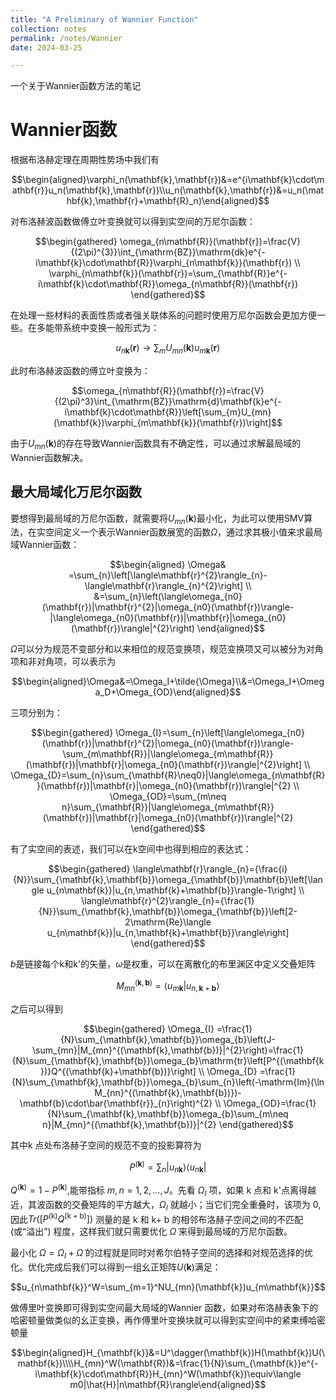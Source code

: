 ```yaml
---
title: "A Preliminary of Wannier Function"
collection: notes
permalink: /notes/Wannier
date: 2024-03-25

---
```

一个关于Wannier函数方法的笔记

# Wannier函数

根据布洛赫定理在周期性势场中我们有

$$\begin{aligned}\varphi_n(\mathbf{k},\mathbf{r})&=e^{i\mathbf{k}\cdot\mathbf{r}}u_n(\mathbf{k},\mathbf{r})\\u_n(\mathbf{k},\mathbf{r})&=u_n(\mathbf{k},\mathbf{r}+\mathbf{R}_n)\end{aligned}$$

对布洛赫波函数做傅立叶变换就可以得到实空间的万尼尔函数：

$$\begin{gathered}
\omega_{n\mathbf{R}}(\mathbf{r})=\frac{V}{(2\pi)^{3}}\int_{\mathrm{BZ}}\mathrm{dk}e^{-i\mathbf{k}\cdot\mathbf{R}}\varphi_{n\mathbf{k}}(\mathbf{r}) \\
\varphi_{n\mathbf{k}}(\mathbf{r})=\sum_{\mathbf{R}}e^{-i\mathbf{k}\cdot\mathbf{R}}\omega_{n\mathbf{R}}(\mathbf{r}) 
\end{gathered}$$

在处理一些材料的表面性质或者强关联体系的问题时使用万尼尔函数会更加方便一些。在多能带系统中变换一般形式为：

$$u_{n\mathbf{k}}(\mathbf{r})\to\sum_{m}U_{mn}(\mathbf{k})u_{m\mathbf{k}}(\mathbf{r})$$

此时布洛赫波函数的傅立叶变换为：

$$\omega_{n\mathbf{R}}(\mathbf{r})=\frac{V}{(2\pi)^3}\int_{\mathrm{BZ}}\mathrm{d}\mathbf{k}e^{-i\mathbf{k}\cdot\mathbf{R}}\left[\sum_{m}U_{mn}(\mathbf{k})\varphi_{m\mathbf{k}}(\mathbf{r})\right]$$

由于$U_{mn}(\mathbf{k})$的存在导致Wannier函数具有不确定性，可以通过求解最局域的Wannier函数解决。

## 最大局域化万尼尔函数

要想得到最局域的万尼尔函数，就需要将$U_{mn}(\mathbf{k})$最小化，为此可以使用SMV算法，在实空间定义一个表示Wannier函数展宽的函数$\Omega$，通过求其极小值来求最局域Wannier函数：

$$\begin{aligned}
\Omega& =\sum_{n}\left[\langle\mathbf{r}^{2}\rangle_{n}-\langle\mathbf{r}\rangle_{n}^{2}\right]  \\
&=\sum_{n}\left(\langle\omega_{n0}(\mathbf{r})|\mathbf{r}^{2}|\omega_{n0}(\mathbf{r})\rangle-|\langle\omega_{n0}(\mathbf{r})|\mathbf{r}|\omega_{n0}(\mathbf{r})\rangle|^{2}\right)
\end{aligned}$$

$\Omega$可以分为规范不变部分和以来相位的规范变换项，规范变换项又可以被分为对角项和非对角项，可以表示为

$$\begin{aligned}\Omega&=\Omega_I+\tilde{\Omega}\\&=\Omega_I+\Omega_D+\Omega_{OD}\end{aligned}$$

三项分别为：

$$\begin{gathered}
\Omega_{I}=\sum_{n}\left[\langle\omega_{n0}(\mathbf{r})|\mathbf{r}^{2}|\omega_{n0}(\mathbf{r})\rangle-\sum_{m\mathbf{R}}|\langle\omega_{m\mathbf{R}}(\mathbf{r})|\mathbf{r}|\omega_{n0}(\mathbf{r})\rangle|^{2}\right] \\
\Omega_{D}=\sum_{n}\sum_{\mathbf{R}\neq0}|\langle\omega_{n\mathbf{R}}(\mathbf{r})|\mathbf{r}|\omega_{n0}(\mathbf{r})\rangle|^{2} \\
\Omega_{OD}=\sum_{m\neq n}\sum_{\mathbf{R}}|\langle\omega_{m\mathbf{R}}(\mathbf{r})|\mathbf{r}|\omega_{n0}(\mathbf{r})\rangle|^{2} 
\end{gathered}$$

有了实空间的表述，我们可以在k空间中也得到相应的表达式：

$$\begin{gathered}
\langle\mathbf{r}\rangle_{n}={\frac{i}{N}}\sum_{\mathbf{k},\mathbf{b}}\omega_{\mathbf{b}}\mathbf{b}\left[\langle u_{n\mathbf{k}}|u_{n,\mathbf{k}+\mathbf{b}}\rangle-1\right] \\
\langle\mathbf{r}^{2}\rangle_{n}={\frac{1}{N}}\sum_{\mathbf{k},\mathbf{b}}\omega_{\mathbf{b}}\left[2-2\mathrm{Re}\langle u_{n\mathbf{k}}|u_{n,\mathbf{k}+\mathbf{b}}\rangle\right] 
\end{gathered}$$

$b$是链接每个k和k'的矢量，$\omega$是权重，可以在离散化的布里渊区中定义交叠矩阵

$$M_{mn}^{(\mathbf{k},\mathbf{b})}=\langle u_{m\mathbf{k}}|u_{n,\mathbf{k}+\mathbf{b}}\rangle$$ 

之后可以得到

$$\begin{gathered}
\Omega_{I} =\frac{1}{N}\sum_{\mathbf{k},\mathbf{b}}\omega_{b}\left(J-\sum_{mn}|M_{mn}^{(\mathbf{k},\mathbf{b})}|^{2}\right)=\frac{1}{N}\sum_{\mathbf{k},\mathbf{b}}\omega_{b}\mathrm{tr}\left[P^{(\mathbf{k})}Q^{(\mathbf{k}+\mathbf{b})}\right] \\
\Omega_{D} =\frac{1}{N}\sum_{\mathbf{k},\mathbf{b}}\omega_{b}\sum_{n}\left(-\mathrm{Im}(\ln M_{nn}^{(\mathbf{k},\mathbf{b})})-\mathbf{b}\cdot\bar{\mathbf{r}}_{n}\right)^{2} \\
\Omega_{OD}=\frac{1}{N}\sum_{\mathbf{k},\mathbf{b}}\omega_{b}\sum_{m\neq n}|M_{mn}^{(\mathbf{k},\mathbf{b})}|^{2} 
\end{gathered}$$

其中k 点处布洛赫子空间的规范不变的投影算符为

 $$P^{(\mathbf{k})}=\sum_n|u_{n\mathbf{k}}\rangle\langle u_{n\mathbf{k}}|$$ 
 
$Q^{(\mathbf{k})}=1-P^{(\mathbf{k})}$,能带指标 $m,n=1,2,...,J$。先看 $\Omega_I$ 项，如果 k 点和 k'点离得越近，其波函数的交叠矩阵的平方越大，$\Omega_I$ 就越小；当它们完全重叠时，该项为 0, 因此$Tr([P^{(\mathrm{k})}Q^{(\mathrm{k}+\mathrm{b})}])$ 测量的是 k 和 k+ b 的相邻布洛赫子空间之间的不匹配 (或“溢出”) 程度，这样我们就只需要优化 $\widetilde{\Omega}$ 来得到最局域的万尼尔函数。

最小化 $\Omega=\Omega_I+\widetilde{\Omega}$ 的过程就是同时对希尔伯特子空间的选择和对规范选择的优化。优化完成后我们可以得到一组幺正矩阵$U(\mathbf{k})$满足：


$$u_{n\mathbf{k}}^W=\sum_{m=1}^NU_{mn}(\mathbf{k})u_{m\mathbf{k}}$$

做傅里叶变换即可得到实空间最大局域的Wannier 函数，如果对布洛赫表象下的哈密顿量做类似的幺正变换，再作傅里叶变换块就可以得到实空间中的紧束缚哈密顿量 


$$\begin{aligned}H_{\mathbf{k}}&=U^\dagger(\mathbf{k})H(\mathbf{k})U(\mathbf{k})\\\\H_{mn}^W(\mathbf{R})&=\frac{1}{N}\sum_{\mathbf{k}}e^{-i\mathbf{k}\cdot\mathbf{R}}H_{mn}^W(\mathbf{k})\equiv\langle m0|\hat{H}|n\mathbf{R}\rangle\end{aligned}$$
